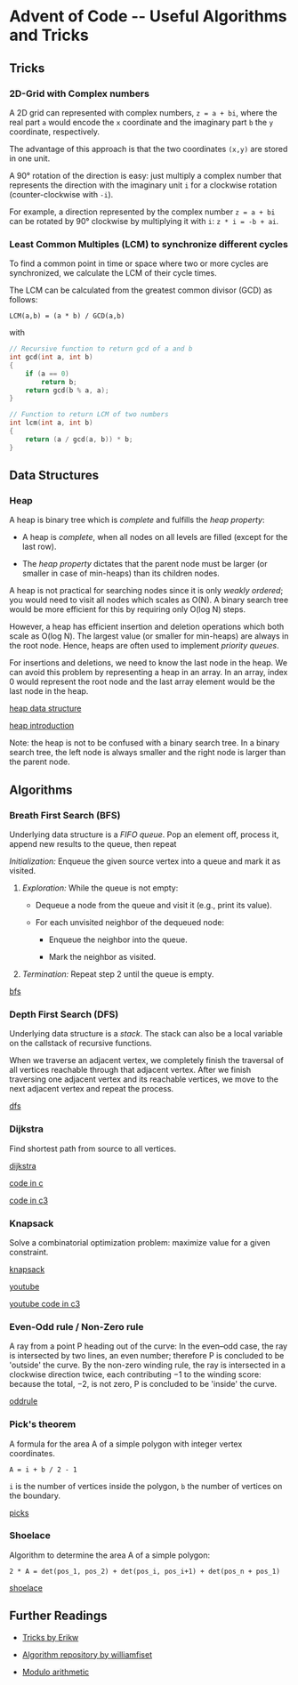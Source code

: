 # Advent of Code -- Useful Algorithms and Tricks

## Tricks

### 2D-Grid with Complex numbers

A 2D grid can represented with complex numbers, `z = a + bi`,
where the real part `a` would encode the `x` coordinate and the
imaginary part `b` the `y` coordinate, respectively.

The advantage of this approach is that the two coordinates `(x,y)` are
stored in one unit.

A 90° rotation of the direction is easy: just multiply a complex number that
represents the direction with the imaginary unit `i` for a clockwise rotation
(counter-clockwise with `-i`).

For example, a direction represented by the complex number `z = a + bi` can be
rotated by 90° clockwise by multiplying it with `i`: `z * i = -b + ai`.


### Least Common Multiples (LCM) to synchronize different cycles

To find a common point in time or space where two or more cycles are
synchronized, we calculate the LCM of their cycle times.

The LCM can be calculated from the greatest common divisor (GCD) as follows:

`LCM(a,b) = (a * b) / GCD(a,b)`

with

```c
// Recursive function to return gcd of a and b 
int gcd(int a, int b) 
{ 
    if (a == 0)
        return b; 
    return gcd(b % a, a); 
} 

// Function to return LCM of two numbers 
int lcm(int a, int b) 
{ 
    return (a / gcd(a, b)) * b;
} 
```

## Data Structures

### Heap

A heap is binary tree which is _complete_ and fulfills the _heap property_:

 * A heap is _complete_, when all nodes on all levels are filled (except for the last row).

 * The _heap property_ dictates that the parent node must be larger (or
    smaller in case of min-heaps) than its children nodes.

A heap is not practical for searching nodes since it is only _weakly
ordered_; you would need to visit all nodes which scales as O(N). A binary
search tree would be more efficient for this by requiring only O(log N) steps.

However, a heap has efficient insertion and deletion operations which both
scale as O(log N). The largest value (or smaller for min-heaps) are always in
the root node. Hence, heaps are often used to implement _priority queues_.

For insertions and deletions, we need to know the last node in the heap.  We
can avoid this problem by representing a heap in an array. In an array, index
0 would represent the root node and the last array element would be the last
node in the heap.

[heap data structure](https://www.geeksforgeeks.org/heap-data-structure/)

[heap introduction](https://www.geeksforgeeks.org/introduction-to-heap/)

Note: the heap is not to be confused with a binary search tree. In a binary
search tree, the left node is always smaller and the right node is larger than
the parent node.

## Algorithms

### Breath First Search (BFS)

Underlying data structure is a *FIFO queue*. Pop an element off, process
it, append new results to the queue, then repeat 

_Initialization:_ Enqueue the given source vertex into a queue and mark it as visited.

1. _Exploration:_ While the queue is not empty:

    - Dequeue a node from the queue and visit it (e.g., print its value).

    - For each unvisited neighbor of the dequeued node:

        - Enqueue the neighbor into the queue.

        - Mark the neighbor as visited. 

2. _Termination:_ Repeat step 2 until the queue is empty. 

[bfs](https://www.geeksforgeeks.org/breadth-first-search-or-bfs-for-a-graph/)


### Depth First Search (DFS)

Underlying data structure is a *stack*. The stack can also be a local variable
on the callstack of recursive functions.

When we traverse an adjacent vertex, we completely finish the traversal
of all vertices reachable through that adjacent vertex. After we finish
traversing one adjacent vertex and its reachable vertices, we move to
the next adjacent vertex and repeat the process.

[dfs](https://www.geeksforgeeks.org/depth-first-search-or-dfs-for-a-graph/)


### Dijkstra

Find shortest path from source to all vertices.

[dijkstra](https://www.geeksforgeeks.org/dijkstras-shortest-path-algorithm-greedy-algo-7/)

[code in c](dijkstra.c)

[code in c3](dijkstra.c3)

### Knapsack

Solve a combinatorial optimization problem: maximize value for a given
constraint.

[knapsack](https://www.geeksforgeeks.org/0-1-knapsack-problem-dp-10/)

[youtube](https://www.youtube.com/watch?v=cJ21moQpofY)

[youtube code in c3](knapsack.c3)

### Even-Odd rule / Non-Zero rule

A ray from a point P heading out of the curve: In the even–odd case, the
ray is intersected by two lines, an even number; therefore P is
concluded to be 'outside' the curve. By the non-zero winding rule, the
ray is intersected in a clockwise direction twice, each contributing −1
to the winding score: because the total, −2, is not zero, P is concluded
to be 'inside' the curve.

[oddrule](https://en.wikipedia.org/wiki/Even%E2%80%93odd_rule)


### Pick's theorem

A formula for the area A of a simple polygon with integer vertex
coordinates.

```
A = i + b / 2 - 1
```

`i` is the number of vertices inside the polygon, `b` the number of
vertices on the boundary.

[picks](https://en.wikipedia.org/wiki/Pick%27s_theorem)


### Shoelace

Algorithm to determine the area A of a simple polygon:

```
2 * A = det(pos_1, pos_2) + det(pos_i, pos_i+1) + det(pos_n + pos_1)
```

[shoelace](https://en.wikipedia.org/wiki/Shoelace_formula)


## Further Readings

* [Tricks by Erikw](https://erikw.netlify.app/blog/tech/advent-of-code-tricks/)

* [Algorithm repository by williamfiset](https://github.com/williamfiset/algorithms)

* [Modulo arithmetic](https://brilliant.org/wiki/modular-arithmetic/)

